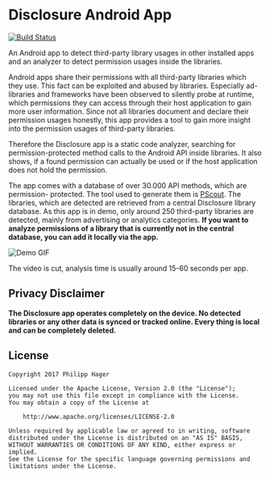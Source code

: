 Disclosure Android App
======================

[![Build Status](https://travis-ci.org/philipphager/disclosure-android-app.svg?branch=master)](https://travis-ci.org/philipphager/disclosure-android-app)

An Android app to detect third-party library usages in other installed apps
and an analyzer to detect permission usages inside the libraries.

Android apps share their permissions with all third-party libraries which they use.
This fact can be exploited and abused by libraries. Especially ad-libraries and
frameworks have been observed to silently probe at runtime, which permissions they
 can access through their host application to gain more user information.
Since not all libraries document and declare their permission usages honestly,
this app provides a tool to gain more insight into the permission usages of
third-party libraries.

Therefore the Disclosure app is a static code analyzer, searching for
permission-protected method calls to the Android API inside libraries.
It also shows, if a found permission can actually be used or if the
host application does not hold the permission.

The app comes with a database of over 30.000 API methods, which are permission-
protected. The tool used to generate them is [PScout](https://github.com/philipphager/pscout-legacy-parser).
The libraries, which are detected are retrieved from a central Disclosure library
database. As this app is in demo, only around 250 third-party libraries are detected,
mainly from advertising or analytics categories. **If you want to analyze permissions
of a library that is currently not in the central database, you can add it locally
via the app.**


![Demo GIF](disclosure-demo.gif)

The video is cut, analysis time is usually around 15-60 seconds per app.

Privacy Disclaimer
------------------
**The Disclosure app operates completely on the device. No detected libraries
or any other data is synced or tracked online. Every thing is local and can be
completely deleted.**

License
-------

    Copyright 2017 Philipp Hager

    Licensed under the Apache License, Version 2.0 (the "License");
    you may not use this file except in compliance with the License.
    You may obtain a copy of the License at

        http://www.apache.org/licenses/LICENSE-2.0

    Unless required by applicable law or agreed to in writing, software
    distributed under the License is distributed on an "AS IS" BASIS,
    WITHOUT WARRANTIES OR CONDITIONS OF ANY KIND, either express or implied.
    See the License for the specific language governing permissions and
    limitations under the License.
